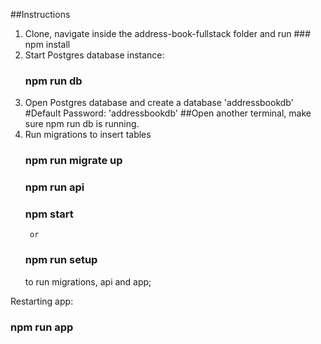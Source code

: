 ##Instructions
1. Clone, navigate inside the address-book-fullstack folder and run ### npm install
2. Start Postgres database instance:
	### npm run db
3. Open Postgres database and create a database 'addressbookdb'
	#Default Password: 'addressbookdb'
##Open another terminal, make sure npm run db is running.
4. Run migrations to insert tables
	### npm run migrate up
	### npm run api
	### npm start
		or
	### npm run setup
	to run migrations, api and app;

Restarting app:
 ### npm run app